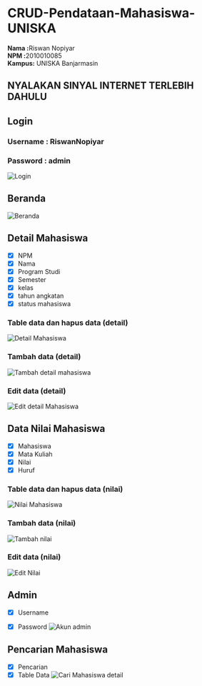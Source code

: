 # CRUD-Pendataan-Mahasiswa-UNISKA<br>
<b>Nama  :</b>Riswan Nopiyar<br>
<b>NPM   :</b>2010010085<br>
<b>Kampus:</b> UNISKA Banjarmasin<br>

## NYALAKAN SINYAL INTERNET TERLEBIH DAHULU
## Login
### Username : RiswanNopiyar
### Password : admin
![Login](https://user-images.githubusercontent.com/103617674/215237051-4f1ca4a3-0cc6-4c50-be11-5d0fcd83be5f.png)



## Beranda
![Beranda](https://user-images.githubusercontent.com/103617674/215236839-a598e037-18c4-48a0-b3cd-1c99b8b3ba4f.png)


## Detail Mahasiswa
- [x] NPM
- [x] Nama
- [x] Program Studi
- [x] Semester
- [x] kelas
- [x] tahun angkatan
- [x] status mahasiswa

### Table data dan hapus data (detail)
![Detail Mahasiswa](https://user-images.githubusercontent.com/103617674/215236857-2da0c527-b1d3-424a-a15e-aac3fa14b98b.png)

### Tambah data (detail)
![Tambah detail mahasiswa](https://user-images.githubusercontent.com/103617674/215237183-431b4123-962c-4773-8c6b-ec8b5b4b481f.png)

### Edit data (detail)
![Edit detail Mahasiswa](https://user-images.githubusercontent.com/103617674/215237018-481acfc3-9bee-41e6-8c1e-d8afc40369ee.png)




## Data Nilai Mahasiswa
- [x] Mahasiswa
- [x] Mata Kuliah
- [x] Nilai
- [x] Huruf

### Table data dan hapus data (nilai)
![Nilai Mahasiswa](https://user-images.githubusercontent.com/103617674/215236884-70f7bcca-16ad-4159-8cf0-e6433b4afb75.png)

### Tambah data (nilai)
![Tambah nilai](https://user-images.githubusercontent.com/103617674/215237176-cafff3af-5b9d-41ac-adc6-1d685d67a943.png)

### Edit data (nilai)
![Edit Nilai](https://user-images.githubusercontent.com/103617674/215236956-0760bab7-6fcb-45f0-854c-82421308078f.png)




## Admin
- [x] Username
- [x] Password
![Akun admin](https://user-images.githubusercontent.com/103617674/215237073-9aae39b9-af2f-4010-8f50-2c7a8fd15328.png)


## Pencarian Mahasiswa
- [x] Pencarian
- [x] Table Data
![Cari Mahasiswa detail](https://user-images.githubusercontent.com/103617674/215237237-af53d72c-6038-4b86-b13b-c10624d1ed48.png)
